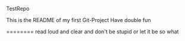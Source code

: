 TestRepo

This is the README of my first Git-Project
Have double fun

========
read loud and clear
and don't be stupid
or let it be
so what
